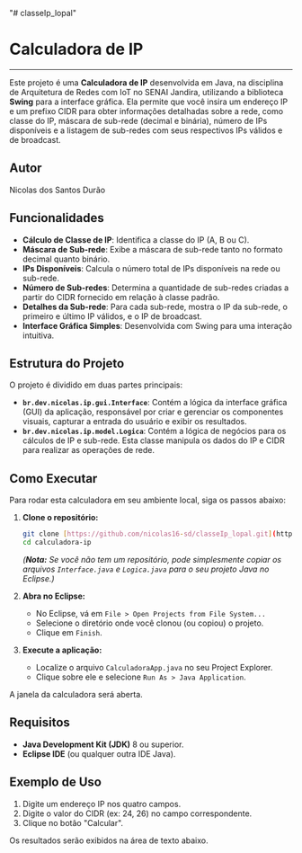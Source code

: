 "# classeIp_lopal" 

# Calculadora de IP

---

Este projeto é uma **Calculadora de IP** desenvolvida em Java, na disciplina de Arquitetura de Redes com IoT no SENAI Jandira, utilizando a biblioteca **Swing** para a interface gráfica. Ela permite que você insira um endereço IP e um prefixo CIDR para obter informações detalhadas sobre a rede, como classe do IP, máscara de sub-rede (decimal e binária), número de IPs disponíveis e a listagem de sub-redes com seus respectivos IPs válidos e de broadcast.

## Autor
Nicolas dos Santos Durão

## Funcionalidades

* **Cálculo de Classe de IP**: Identifica a classe do IP (A, B ou C).
* **Máscara de Sub-rede**: Exibe a máscara de sub-rede tanto no formato decimal quanto binário.
* **IPs Disponíveis**: Calcula o número total de IPs disponíveis na rede ou sub-rede.
* **Número de Sub-redes**: Determina a quantidade de sub-redes criadas a partir do CIDR fornecido em relação à classe padrão.
* **Detalhes da Sub-rede**: Para cada sub-rede, mostra o IP da sub-rede, o primeiro e último IP válidos, e o IP de broadcast.
* **Interface Gráfica Simples**: Desenvolvida com Swing para uma interação intuitiva.

## Estrutura do Projeto

O projeto é dividido em duas partes principais:

* **`br.dev.nicolas.ip.gui.Interface`**: Contém a lógica da interface gráfica (GUI) da aplicação, responsável por criar e gerenciar os componentes visuais, capturar a entrada do usuário e exibir os resultados.
* **`br.dev.nicolas.ip.model.Logica`**: Contém a lógica de negócios para os cálculos de IP e sub-rede. Esta classe manipula os dados do IP e CIDR para realizar as operações de rede.

## Como Executar

Para rodar esta calculadora em seu ambiente local, siga os passos abaixo:

1.  **Clone o repositório:**
    ```bash
    git clone [https://github.com/nicolas16-sd/classeIp_lopal.git](https://github.com/nicolas16-sd/classeIp_lopal.git)
    cd calculadora-ip
    ```
    *(**Nota:** Se você não tem um repositório, pode simplesmente copiar os arquivos `Interface.java` e `Logica.java` para o seu projeto Java no Eclipse.)*

2.  **Abra no Eclipse:**
    * No Eclipse, vá em `File > Open Projects from File System...`
    * Selecione o diretório onde você clonou (ou copiou) o projeto.
    * Clique em `Finish`.

3.  **Execute a aplicação:**
    * Localize o arquivo `CalculadoraApp.java` no seu Project Explorer.
    * Clique sobre ele e selecione `Run As > Java Application`.

A janela da calculadora será aberta.

## Requisitos

* **Java Development Kit (JDK)** 8 ou superior.
* **Eclipse IDE** (ou qualquer outra IDE Java).

## Exemplo de Uso

1.  Digite um endereço IP nos quatro campos.
2.  Digite o valor do CIDR (ex: 24, 26) no campo correspondente.
3.  Clique no botão "Calcular".

Os resultados serão exibidos na área de texto abaixo.

